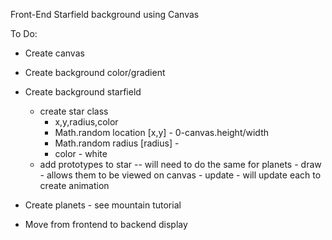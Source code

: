 

 Front-End Starfield background using Canvas

 To Do:
 * Create canvas
 * Create background color/gradient
 * Create background starfield
    - create star class
        - x,y,radius,color
        - Math.random location [x,y] - 0-canvas.height/width
        - Math.random radius [radius] - 
        - color - white
   - add prototypes to star -- will need to do the same for planets
         - draw - allows them to be viewed on canvas
         - update - will update each to create animation
 * Create planets - see mountain tutorial

 * Move from frontend to backend display 